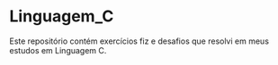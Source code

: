 # Linguagem_C
 Este repositório contém exercícios fiz e desafios que resolvi em meus estudos em Linguagem C.
